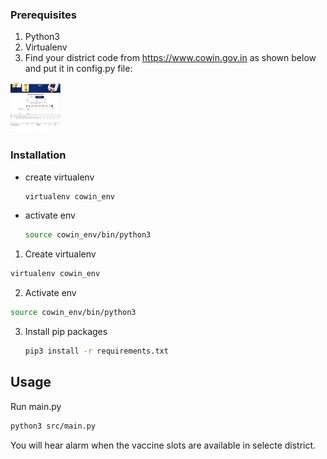 <!-- GETTING STARTED -->

### Prerequisites
1. Python3
2. Virtualenv
3. Find your district code from https://www.cowin.gov.in as shown below and put it in config.py file:
<img src="image/cowin_ss.png" alt="Cowin_ss" width="80" height="80">

### Installation
* create virtualenv
  ```sh
  virtualenv cowin_env
  ```
* activate env
  ```sh
  source cowin_env/bin/python3
  ```

1. Create virtualenv
  ```sh
  virtualenv cowin_env
  ```
2. Activate env
  ```sh
  source cowin_env/bin/python3
  ```
3. Install pip packages
   ```sh
   pip3 install -r requirements.txt
   ```




<!-- USAGE EXAMPLES -->
## Usage

Run main.py
   ```sh
   python3 src/main.py
   ```
You will hear alarm when the vaccine slots are available in selecte district.
